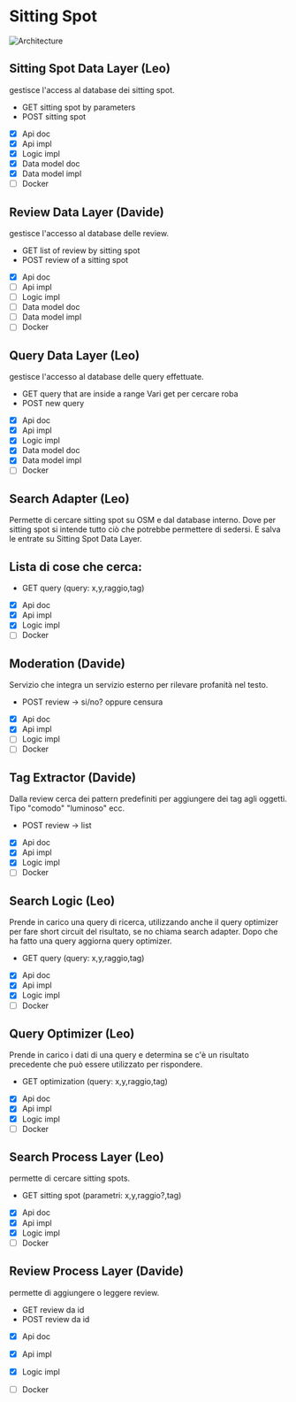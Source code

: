 # Sitting Spot

![Architecture](https://drive.google.com/uc?id=1zdPsijnLdop0RNGODiwsK2JCv_GjBfz1)


## Sitting Spot Data Layer (Leo)

gestisce l'access al database dei sitting spot.

- GET sitting spot by parameters
- POST sitting spot

- [x] Api doc
- [x] Api impl
- [x] Logic impl
- [x] Data model doc
- [x] Data model impl
- [ ] Docker

## Review Data Layer (Davide)

gestisce l'accesso al database delle review.

- GET list of review by sitting spot
- POST review of a sitting spot

- [x] Api doc
- [ ] Api impl
- [ ] Logic impl
- [ ] Data model doc
- [ ] Data model impl
- [ ] Docker

## Query Data Layer (Leo)

gestisce l'accesso al database delle query effettuate.

- GET query that are inside a range
Vari get per cercare roba
- POST new query

- [x] Api doc
- [x] Api impl
- [x] Logic impl
- [x] Data model doc
- [x] Data model impl
- [ ] Docker

## Search Adapter (Leo)

Permette di cercare sitting spot su OSM e dal database interno.
Dove per sitting spot si intende tutto ciò che potrebbe permettere di sedersi.
E salva le entrate su Sitting Spot Data Layer.

Lista di cose che cerca:
- 

- GET query (query: x,y,raggio,tag)

- [x] Api doc
- [x] Api impl
- [x] Logic impl
- [ ] Docker

## Moderation (Davide)

Servizio che integra un servizio esterno per rilevare profanità nel testo.

- POST review -> si/no? oppure censura

- [x] Api doc
- [x] Api impl
- [ ] Logic impl
- [ ] Docker

## Tag Extractor (Davide)

Dalla review cerca dei pattern predefiniti per aggiungere dei tag agli oggetti.
Tipo "comodo" "luminoso" ecc.

- POST review -> list<tag>

- [x] Api doc
- [x] Api impl
- [x] Logic impl
- [ ] Docker

## Search Logic (Leo)

Prende in carico una query di ricerca, utilizzando anche il query optimizer per fare short circuit del risultato, se no chiama search adapter.
Dopo che ha fatto una query aggiorna query optimizer.

- GET query (query: x,y,raggio,tag)

- [x] Api doc
- [x] Api impl
- [x] Logic impl
- [ ] Docker

## Query Optimizer (Leo)

Prende in carico i dati di una query e determina se c'è un risultato precedente che può essere utilizzato per rispondere.

- GET optimization (query: x,y,raggio,tag)

- [x] Api doc
- [x] Api impl
- [x] Logic impl
- [ ] Docker

## Search Process Layer (Leo)

permette di cercare sitting spots.

- GET sitting spot (parametri: x,y,raggio?,tag)

- [x] Api doc
- [x] Api impl
- [x] Logic impl
- [ ] Docker

## Review Process Layer (Davide)

permette di aggiungere o leggere review.

- GET review da id
- POST review da id
- [x] Api doc
- [x] Api impl
- [x] Logic impl
- [ ] Docker





